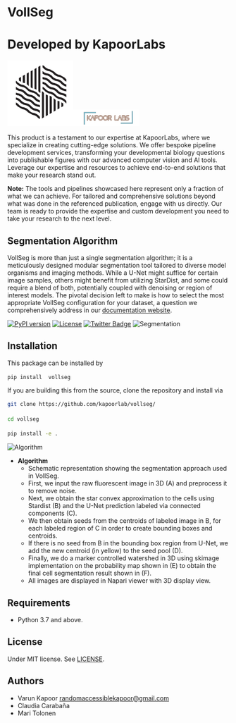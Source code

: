 # VollSeg



# Developed by KapoorLabs


<img src="images/mtrack.png" alt="Logo1" width="150"/><img src="images/kapoorlablogo.png" alt="Logo2" width="150"/>

This product is a testament to our expertise at KapoorLabs, where we specialize in creating cutting-edge solutions. We offer bespoke pipeline development services, transforming your developmental biology questions into publishable figures with our advanced computer vision and AI tools. Leverage our expertise and resources to achieve end-to-end solutions that make your research stand out.

**Note:** The tools and pipelines showcased here represent only a fraction of what we can achieve. For tailored and comprehensive solutions beyond what was done in the referenced publication, engage with us directly. Our team is ready to provide the expertise and custom development you need to take your research to the next level.

## Segmentation Algorithm
VollSeg is more than just a single segmentation algorithm; it is a meticulously designed modular segmentation tool tailored to diverse model organisms and imaging methods. While a U-Net might suffice for certain image samples, others might benefit from utilizing StarDist, and some could require a blend of both, potentially coupled with denoising or region of interest models. The pivotal decision left to make is how to select the most appropriate VollSeg configuration for your dataset, a question we comprehensively address in our [documentation website](https://kapoorlabs-caped.github.io/vollseg-napari/).



[![PyPI version](https://img.shields.io/pypi/v/vollseg.svg?maxAge=2591000)](https://pypi.org/project/vollseg/)
[![License](https://img.shields.io/pypi/l/napari-metroid.svg?color=green)](https://github.com/kapoorlab/napari-vollseg/raw/main/LICENSE)
[![Twitter Badge](https://badgen.net/badge/icon/twitter?icon=twitter&label)](https://twitter.com/entracod)
![Segmentation](https://github.com/kapoorlab/VollSeg/blob/main/images/Seg_compare-big.png)



## Installation
This package can be installed by 

`pip install  vollseg`

If you are building this from the source, clone the repository and install via

```bash
git clone https://github.com/kapoorlab/vollseg/

cd vollseg

pip install -e .


```

![Algorithm](https://github.com/kapoorlab/VollSeg/blob/main/images/Seg_pipe-git.png)
- **Algorithm**
  - Schematic representation showing the segmentation approach used in VollSeg.
  - First, we input the raw fluorescent image in 3D (A) and preprocess it to remove noise.
  - Next, we obtain the star convex approximation to the cells using Stardist (B) and the U-Net prediction labeled via connected components (C).
  - We then obtain seeds from the centroids of labeled image in B, for each labeled region of C in order to create bounding boxes and centroids.
  - If there is no seed from B in the bounding box region from U-Net, we add the new centroid (in yellow) to the seed pool (D).
  - Finally, we do a marker controlled watershed in 3D using skimage implementation on the probability map shown in (E) to obtain the final cell segmentation result shown in (F).
  - All images are displayed in Napari viewer with 3D display view.
## Requirements

- Python 3.7 and above.


## License

Under MIT license. See [LICENSE](LICENSE).

## Authors

- Varun Kapoor <randomaccessiblekapoor@gmail.com>
- Claudia Carabaña
- Mari Tolonen
